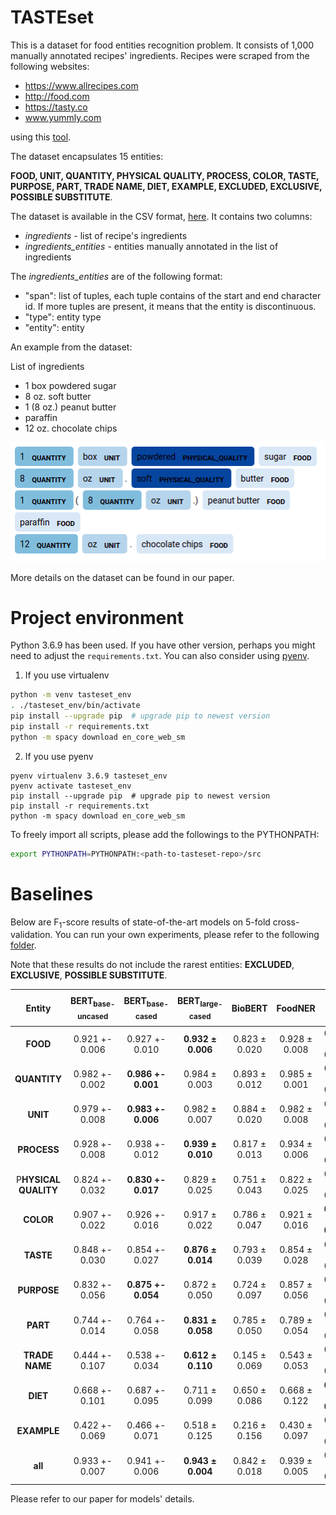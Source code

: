 
# TASTEset

This is a dataset for food entities recognition problem. It consists of 1,000
manually annotated recipes' ingredients. Recipes were scraped from the 
following websites:
* https://www.allrecipes.com
* http://food.com
* https://tasty.co
* www.yummly.com

using this [tool](https://github.com/hhursev/recipe-scrapers). 

The dataset encapsulates 15 entities:

**FOOD, UNIT, QUANTITY, PHYSICAL QUALITY, PROCESS, COLOR, TASTE, PURPOSE,
PART, TRADE NAME, DIET, EXAMPLE, EXCLUDED, EXCLUSIVE, POSSIBLE SUBSTITUTE**.

The dataset is available in the CSV format, [here](data/TASTEset.csv). It 
contains two columns:
* _ingredients_ - list of recipe's ingredients
* _ingredients_entities_ - entities manually annotated in the list of ingredients

The _ingredients_entities_ are of the following format:
* "span": list of tuples, each tuple contains of the start and end character id.
If more tuples are present, it means that the entity is discontinuous.
* "type": entity type
* "entity": entity

An example from the dataset:

List of ingredients
- 1 box powdered sugar
- 8 oz. soft butter 
- 1 (8 oz.) peanut butter   
- paraffin  
- 12 oz. chocolate chips 

![example](data/example.png)

More details on the dataset can be found in our paper.


# Project environment

Python 3.6.9 has been used. If you have other version, perhaps you might need to
adjust the `requirements.txt`. You can also consider 
using [pyenv](https://github.com/pyenv/pyenv).

1) If you use virtualenv
```bash
python -m venv tasteset_env
. ./tasteset_env/bin/activate
pip install --upgrade pip  # upgrade pip to newest version
pip install -r requirements.txt
python -m spacy download en_core_web_sm
```

2) If you use pyenv
```
pyenv virtualenv 3.6.9 tasteset_env
pyenv activate tasteset_env
pip install --upgrade pip  # upgrade pip to newest version
pip install -r requirements.txt
python -m spacy download en_core_web_sm
```

To freely import all scripts, please add the followings to the PYTHONPATH:
```bash
export PYTHONPATH=PYTHONPATH:<path-to-tasteset-repo>/src
```


# Baselines

Below are F<sub>1</sub>-score results of state-of-the-art models on 5-fold 
cross-validation. 
You can run your own experiments, please refer to the following [folder](experiments).

Note that these results do not include the rarest entities: **EXCLUDED**, 
**EXCLUSIVE**, **POSSIBLE SUBSTITUTE**.

|       **Entity**        | BERT<sub>base-uncased</sub> |    BERT<sub>base-cased</sub>     | BERT<sub>large-cased</sub> |    BioBERT    |    FoodNER    |    BERT with CRF     |       LUKE        |
|:-----------------------:|:---------------------------:|:--------------------------------:|:--------------------------:|:-------------:|:-------------:|:--------------------:|:-----------------:|
|        **FOOD**         |       0.921 +- 0.006        |          0.927 +- 0.010          |     **0.932 ± 0.006**      | 0.823 ± 0.020 | 0.928 ± 0.008 |    0.928 ± 0.006     |   0.923 ± 0.004   |
|      **QUANTITY**       |       0.982 +- 0.002        |        **0.986 +- 0.001**        |       0.984 ± 0.003        | 0.893 ± 0.012 | 0.985 ± 0.001 |    0.984 ± 0.003     |   0.981 ± 0.003   | 
|        **UNIT**         |       0.979 +- 0.008        |        **0.983 +- 0.006**        |       0.982 ± 0.007        | 0.884 ± 0.020 | 0.982 ± 0.008 |    0.982 ± 0.007     |   0.977 ± 0.008   | 
|       **PROCESS**       |       0.928 +- 0.008        |          0.938 +- 0.012          |     **0.939 ± 0.010**      | 0.817 ± 0.013 | 0.934 ± 0.006 |    0.930 ± 0.008     |   0.903 ± 0.008   |
|  P**HYSICAL QUALITY**   |       0.824 +- 0.032        |        **0.830 +- 0.017**        |       0.829 ± 0.025        | 0.751 ± 0.043 | 0.822 ± 0.025 |    0.816 ± 0.024     |   0.795 ± 0.020   |
|        **COLOR**        |       0.907 +- 0.022        |          0.926 +- 0.016          |       0.917 ± 0.022        | 0.786 ± 0.047 | 0.921 ± 0.016 |  **0.931 ± 0.008**   |   0.898 ± 0.024   |
|        **TASTE**        |       0.848 +- 0.030        |          0.854 +- 0.027          |     **0.876 ± 0.014**      | 0.793 ± 0.039 | 0.854 ± 0.028 |    0.854 ± 0.057     |   0.791 ± 0.046   |
|       **PURPOSE**       |       0.832 +- 0.056        |        **0.875 +- 0.054**        |       0.872 ± 0.050        | 0.724 ± 0.097 | 0.857 ± 0.056 |    0.814 ± 0.078     |   0.790 ± 0.048   |
|        **PART**         |       0.744 +- 0.014        |          0.764 +- 0.058          |     **0.831 ± 0.058**      | 0.785 ± 0.050 | 0.789 ± 0.054 |    0.820 ± 0.070     |   0.783 ± 0.077   |
|     **TRADE NAME**      |       0.444 +- 0.107        |          0.538 +- 0.034          |     **0.612 ± 0.110**      | 0.145 ± 0.069 | 0.543 ± 0.053 |    0.557 ± 0.113     |   0.544 ± 0.031   |
|        **DIET**         |       0.668 +- 0.101        |          0.687 +- 0.095          |       0.711 ± 0.099        | 0.650 ± 0.086 | 0.668 ± 0.122 |  **0.751 ± 0.059**   |   0.661 ± 0.089   |
|       **EXAMPLE**       |       0.422 +- 0.069        |          0.466 +- 0.071          |       0.518 ± 0.125        | 0.216 ± 0.156 | 0.430 ± 0.097 |    0.414 ± 0.097     | **0.537 ± 0.052** |
|         **all**         |       0.933 +- 0.007        |          0.941 +- 0.006          |     **0.943 ± 0.004**      | 0.842 ± 0.018 | 0.939 ± 0.005 |    0.938 ± 0.003     |   0.928 ± 0.005   |

Please refer to our paper for models' details.
